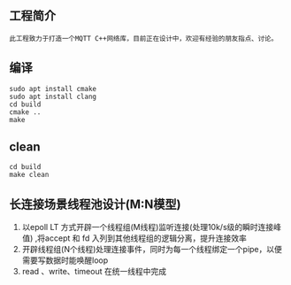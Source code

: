 

## 工程简介
    此工程致力于打造一个MQTT C++网络库，目前正在设计中，欢迎有经验的朋友指点、讨论。

  
## 编译
    sudo apt install cmake
    sudo apt install clang
    cd build
    cmake ..
    make

## clean
    cd build
    make clean

## 长连接场景线程池设计(M:N模型)

1. 以epoll LT 方式开辟一个线程组(M线程)监听连接(处理10k/s级的瞬时连接峰值) ,将accept 和 fd 入列到其他线程组的逻辑分离，提升连接效率
2. 开辟线程组(N个线程)处理连接事件，同时为每一个线程绑定一个pipe，以便需要写数据时能唤醒loop
3. read 、write、timeout 在统一线程中完成

